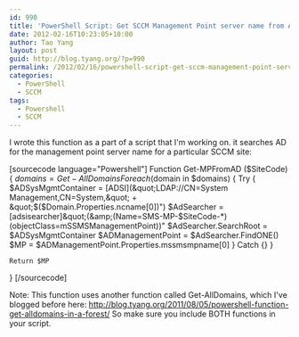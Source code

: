 ```yaml
---
id: 990
title: 'PowerShell Script: Get SCCM Management Point server name from AD'
date: 2012-02-16T10:23:05+10:00
author: Tao Yang
layout: post
guid: http://blog.tyang.org/?p=990
permalink: /2012/02/16/powershell-script-get-sccm-management-point-server-name-from-ad/
categories:
  - PowerShell
  - SCCM
tags:
  - Powershell
  - SCCM
---
```

I wrote this function as a part of a script that I'm working on. it searches AD for the management point server name for a particular SCCM site:

[sourcecode language="Powershell"]
Function Get-MPFromAD ($SiteCode)
{
	$domains = Get-AllDomains
	Foreach ($domain in $domains)
	{
		Try {
			$ADSysMgmtContainer = [ADSI](&quot;LDAP://CN=System Management,CN=System,&quot; + &quot;$($Domain.Properties.ncname[0])&quot;)
			$AdSearcher = [adsisearcher]&quot;(&amp;(Name=SMS-MP-$SiteCode-*)(objectClass=mSSMSManagementPoint))&quot;
			$AdSearcher.SearchRoot = $ADSysMgmtContainer
			$ADManagementPoint = $AdSearcher.FindONE()
			$MP = $ADManagementPoint.Properties.mssmsmpname[0]
		} Catch {}
	}

	Return $MP
}
[/sourcecode]

Note: This function uses another function called Get-AllDomains, which I've blogged before here: <a href="http://blog.tyang.org/2011/08/05/powershell-function-get-alldomains-in-a-forest/">http://blog.tyang.org/2011/08/05/powershell-function-get-alldomains-in-a-forest/</a> So make sure you include BOTH functions in your script.